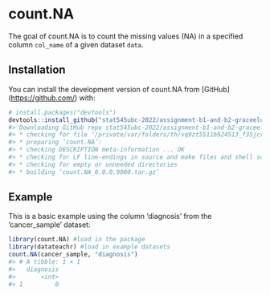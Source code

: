 
<!-- README.md is generated from README.Rmd. Please edit that file -->

# count.NA

<!-- badges: start -->

<!--badges: end -->

The goal of count.NA is to count the missing values (NA) in a specified
column `col_name` of a given dataset `data`.

## Installation

You can install the development version of count.NA from \[GitHub\]
(<https://github.com/>) with:

``` r
# install.packages("devtools")
devtools::install_github("stat545ubc-2022/assignment-b1-and-b2-graceeluo/count.NA")
#> Downloading GitHub repo stat545ubc-2022/assignment-b1-and-b2-graceeluo@HEAD
#> * checking for file ‘/private/var/folders/th/vq9zt5511b924513_f35jcrr0000gn/T/Rtmpz6l9th/remotes1216ec9c76c7/stat545ubc-2022-assignment-b1-and-b2-graceeluo-a3143fb/count.NA/DESCRIPTION’ ... OK
#> * preparing ‘count.NA’:
#> * checking DESCRIPTION meta-information ... OK
#> * checking for LF line-endings in source and make files and shell scripts
#> * checking for empty or unneeded directories
#> * building ‘count.NA_0.0.0.9000.tar.gz’
```

## Example

This is a basic example using the column ‘diagnosis’ from the
‘cancer\_sample’ dataset:

``` r
library(count.NA) #load in the package
library(datateachr) #load in example datasets
count.NA(cancer_sample, "diagnosis")
#> # A tibble: 1 × 1
#>   diagnosis
#>       <int>
#> 1         0
```
